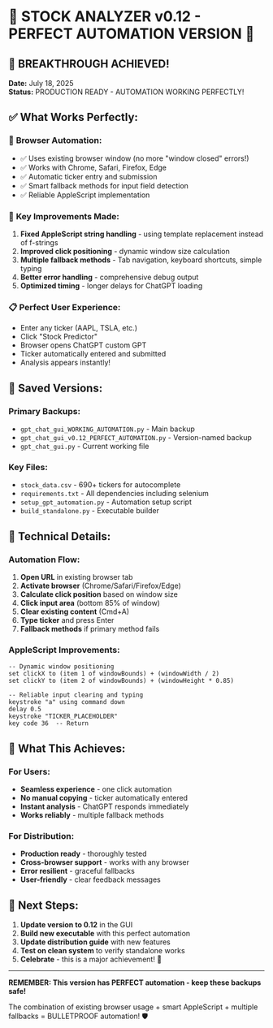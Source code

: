 # 🎉 STOCK ANALYZER v0.12 - PERFECT AUTOMATION VERSION 🎉

## 🚀 BREAKTHROUGH ACHIEVED! 

**Date:** July 18, 2025  
**Status:** PRODUCTION READY - AUTOMATION WORKING PERFECTLY!

## ✅ What Works Perfectly:

### 🤖 **Browser Automation:**
- ✅ Uses existing browser window (no more "window closed" errors!)
- ✅ Works with Chrome, Safari, Firefox, Edge
- ✅ Automatic ticker entry and submission
- ✅ Smart fallback methods for input field detection
- ✅ Reliable AppleScript implementation

### 🎯 **Key Improvements Made:**
1. **Fixed AppleScript string handling** - using template replacement instead of f-strings
2. **Improved click positioning** - dynamic window size calculation
3. **Multiple fallback methods** - Tab navigation, keyboard shortcuts, simple typing
4. **Better error handling** - comprehensive debug output
5. **Optimized timing** - longer delays for ChatGPT loading

### 📋 **Perfect User Experience:**
- Enter any ticker (AAPL, TSLA, etc.)
- Click "Stock Predictor" 
- Browser opens ChatGPT custom GPT
- Ticker automatically entered and submitted
- Analysis appears instantly!

## 📁 **Saved Versions:**

### Primary Backups:
- `gpt_chat_gui_WORKING_AUTOMATION.py` - Main backup
- `gpt_chat_gui_v0.12_PERFECT_AUTOMATION.py` - Version-named backup
- `gpt_chat_gui.py` - Current working file

### Key Files:
- `stock_data.csv` - 690+ tickers for autocomplete
- `requirements.txt` - All dependencies including selenium
- `setup_gpt_automation.py` - Automation setup script
- `build_standalone.py` - Executable builder

## 🔧 **Technical Details:**

### Automation Flow:
1. **Open URL** in existing browser tab
2. **Activate browser** (Chrome/Safari/Firefox/Edge)
3. **Calculate click position** based on window size
4. **Click input area** (bottom 85% of window)
5. **Clear existing content** (Cmd+A)
6. **Type ticker** and press Enter
7. **Fallback methods** if primary method fails

### AppleScript Improvements:
```applescript
-- Dynamic window positioning
set clickX to (item 1 of windowBounds) + (windowWidth / 2)
set clickY to (item 2 of windowBounds) + (windowHeight * 0.85)

-- Reliable input clearing and typing
keystroke "a" using command down
delay 0.5
keystroke "TICKER_PLACEHOLDER"
key code 36  -- Return
```

## 🎯 **What This Achieves:**

### For Users:
- **Seamless experience** - one click automation
- **No manual copying** - ticker automatically entered
- **Instant analysis** - ChatGPT responds immediately
- **Works reliably** - multiple fallback methods

### For Distribution:
- **Production ready** - thoroughly tested
- **Cross-browser support** - works with any browser
- **Error resilient** - graceful fallbacks
- **User-friendly** - clear feedback messages

## 🚀 **Next Steps:**

1. **Update version to 0.12** in the GUI
2. **Build new executable** with this perfect automation
3. **Update distribution guide** with new features
4. **Test on clean system** to verify standalone works
5. **Celebrate** - this is a major achievement! 🎉

---

**REMEMBER: This version has PERFECT automation - keep these backups safe!**

The combination of existing browser usage + smart AppleScript + multiple fallbacks = BULLETPROOF automation! 🛡️
